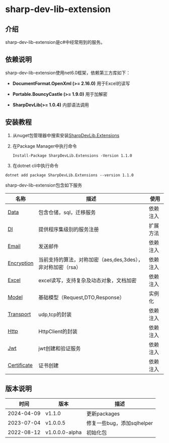 # sharp-dev-lib-extension

## 介绍

sharp-dev-lib-extension是c#中经常用到的服务。

## 依赖说明

sharp-dev-lib-extension使用net6.0框架，依赖第三方库如下：

* **DocumentFormat.OpenXml (>= 2.16.0)**
    用于Excel的读写

* **Portable.BouncyCastle (>= 1.9.0)**
    用于加解密

* **SharpDevLib(>= 1.0.4)**
    内部语法调用

## 安装教程

1. 从nuget包管理器中搜索安装[SharpDevLib.Extensions](https://www.nuget.org/packages/SharpDevLib.Extensions)

2. 在Package Manager中执行命令
   
   ```
   Install-Package SharpDevLib.Extensions -Version 1.1.0
   ```

3. 在dotnet cli中执行命令

```
dotnet add package SharpDevLib.Extensions --version 1.1.0
```

sharp-dev-lib-extension包含如下服务

| 名称                                                                                                                                                | 描述                                    | 使用   |
| ------------------------------------------------------------------------------------------------------------------------------------------------- | ------------------------------------- | ---- |
| [Data](https://gitee.com/developer333/sharp-dev-lib-extensions/blob/master/src/SharpDevLib.Extensions/Data/DataExtension.cs)                      | 包含仓储，sql，迁移服务                         | 依赖注入 |
| [DI](https://gitee.com/developer333/sharp-dev-lib-extensions/blob/master/src/SharpDevLib.Extensions/DI/DIExtension.cs)                            | 提供程序集级别的服务注册                          | 扩展方法 |
| [Email](https://gitee.com/developer333/sharp-dev-lib-extensions/blob/master/src/SharpDevLib.Extensions/Email/EmailExtension.cs)                   | 发送邮件                                  | 依赖注入 |
| [Encryption](https://gitee.com/developer333/sharp-dev-lib-extensions/blob/master/src/SharpDevLib.Extensions/Encryption/EncryptionExtension.cs)    | 当前支持的算法，对称加密（aes,des,3des），非对称加密（rsa） | 依赖注入 |
| [Excel](https://gitee.com/developer333/sharp-dev-lib-extensions/blob/master/src/SharpDevLib.Extensions/Excel/ExcelExtension.cs)                   | excel读写，支持复杂及动态对象，文档加密                | 依赖注入 |
| [Model](https://gitee.com/developer333/sharp-dev-lib-extensions/tree/master/src/SharpDevLib.Extensions/Model)                                     | 基础模型（Request,DTO,Response）            | 实例化  |
| [Transport](https://gitee.com/developer333/sharp-dev-lib-extensions/blob/master/src/SharpDevLib.Extensions/Transport/SocketExtension.cs)          | udp,tcp的封装                            | 依赖注入 |
| [Http](https://gitee.com/developer333/sharp-dev-lib-extensions/blob/master/src/SharpDevLib.Extensions/Http/HttpExtension.cs)                      | HttpClient的封装                         | 依赖注入 |
| [Jwt](https://gitee.com/developer333/sharp-dev-lib-extensions/blob/master/src/SharpDevLib.Extensions/Jwt/JwtExtension.cs)                         | jwt创建和验证服务                            | 依赖注入 |
| [Certificate](https://gitee.com/developer333/sharp-dev-lib-extensions/blob/master/src/SharpDevLib.Extensions/Certificate/CertificateExtension.cs) | 证书创建                                  | 依赖注入 |

## 版本说明

| 时间         | 版本             | 描述                  |
| ---------- | -------------- | ------------------- |
| 2024-04-09 | v1.1.0          | 更新packages               |
| 2023-07-04 | v1.0.0.5       | 修复一些bug，添加sqlhelper  |
| 2022-08-12 | v1.0.0.0-alpha | 初始化包                    |